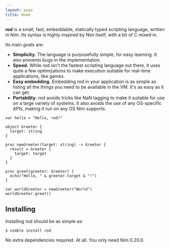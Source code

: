 ```yaml
---
layout: page
title: Home
---
```


**rod** is a small, fast, embeddable, statically typed scripting language,
written in Nim. Its syntax is highly inspired by Nim itself, with a bit of C
mixed in.

Its main goals are:

- **Simplicity.** The language is purposefully simple, for easy learning.
  It also prevents bugs in the implementation.
- **Speed.** While rod isn't the fastest scripting language out there, it uses
  quite a few optimizations to make execution suitable for real-time
  applications, like games.
- **Easy embedding.** Embedding rod in your application is as simple as listing
  all the things you need to be available in the VM. It's as easy as it can get.
- **Portability.** rod avoids tricks like NaN tagging to make it suitable for
  use on a large variety of systems. It also avoids the use of any OS-specific
  APIs, making it run on any OS Nim supports.

```rod
var hello = "Hello, rod!"

object Greeter {
  target: string
}

proc newGreeter(target: string) -> Greeter {
  result = Greeter {
    target: target
  }
}

proc greet(greeter: Greeter) {
  echo("Hello, " & greeter.target & "!")
}

var worldGreeter = newGreeter("World")
worldGreeter.greet()
```

## Installing

Installing rod should be as simple as:

```
$ nimble install rod
```

No extra dependencies required. At all. You only need Nim 0.20.0.
